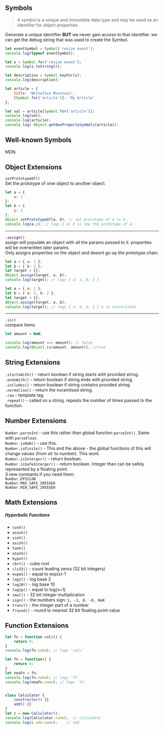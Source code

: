 ## Symbols
 > A symbol is a unique and immutable data type and may be used as an identifier for object properties.  

Generate a unique identifier **BUT** we never gain access to that identifier. we can get the debug string that was used to create the Symbol. 
```javascript  
let eventSymbol = Symbol('resize event');
console.log(typeof eventSymbol);

let s = Symbol.for('resize event');
console.log(s.toString());

let description = Symbol.keyFor(s);
console.log(description);

let article = {
	title: 'Whiteface Mountain',
	[Symbol.for('article')]: 'My Article'
};

let val = article[Symbol.for('article')];
console.log(val);
console.log(article);
console.log( Object.getOwnPropertySymbols(article));


```  

## Well-known Symbols
MDN.

## Object Extensions
`setPrototypeOf()`  
Set the prototype of onw object to another object.  
```javascript  
let a = {
	x: 1
};
let b = {
	y: 2
};
Object.setPrototypeOf(a, b); // set prototype of a to b.
console.log(a.y); // logs 2 as b is now the prototype of a.  

```  
--- 
`.assign()`  
assign will populate an object with all the params passed to it. 
properties will be overwritten later params.  
Only assigns properties on the object and doesnt go up the prototype chain.  
```javascript
let a = { a: 1 };
let b = { b: 2 };
let target = {};
Object.assign(target, a, b);
console.log(target); // logs { a: 1, b: 2 }

let a = { a: 1 };
let b = { a: 5, b: 2 };
let target = {};
Object.assign(target, a, b);
console.log(target); // logs { a: 5, b: 2 } a is overwritten
```
---
`.is()`  
compare items  
```javascript
let amount = NaN;

console.log(amount === amount); // false
console.log(Object.is(amount, amount)); //true
```

## String Extensions
`.startsWith()` - return boolean if string starts with provided string.  
`.endsWith()` - return boolean if string ends with provided string.  
`.includes()` - return boolean if string contains provided string.  
`.normalise()` - return the noramlised string.  
`.raw` - template tag  
`.repeat()` - called on a string. repeats the number of times passed to the function.  

## Number Extensions
`Number.parseInt` - use this rather than global function `parseInt()`. Same with `parseFloat`.  
`Number.isNaN()` - use this.  
`Number.isFinite()` - This and the above - the global functions of this will change values (from str to number). This wont.  
`Number.isInterger()` - return boolean.  
`Number.isSafeInterger()` - return boolean.  Integer than can be safely represented by a floating point.  
3 new constants if you need them:  
`Number.EPSILON`  
`Number.MAX_SAFE_INTEGER`  
`Number.MIN_SAFE_INTEGER`  

## Math Extensions  
##### Hyperbolic Functions

 * `cosh()`
 * `acosh()`
 * `sinh()`
 * `asinh()`
 * `tanh()`
 * `atanh()`
 * `hypot()`  
 * `cbrt()`  - cube root 
 * `clz32()`  - count leading zeros (32 bit integers)
 * `expm1()` - equal to exp(x)-1
 * `log2()` - log base 2
 * `log10()` - log base 10
 * `log1p()` - equal to log(x+1)
 * `imul()` - 32 bit integer multiplication
 * `sign()` - the numbers sign: `1, -1, 0, -0, NaN`  
 * `trunc()` - the integer part of a number
 * `fround()` - round to nearest 32 bit floating point value

## Function Extensions
```javascript
let fn = function calc() {
	return 0;
}
console.log(fn.name); // logs 'calc'

let fn = function() {
	return 0;
}
let newFn = fn;
console.log(fn.name); // logs 'fn'
console.log(newFn.name); // logs 'fn'


class Calculator {
	constructor() {}
	add() {}
}
let c = new Calculator();
console.log(Calculator.name);  // Calculator
console.log(c.add.name);	// add
```  
